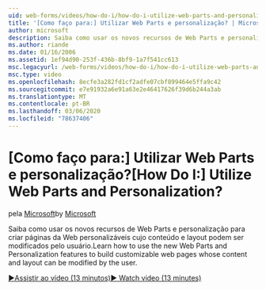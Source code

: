 ```yaml
---
uid: web-forms/videos/how-do-i/how-do-i-utilize-web-parts-and-personalization
title: '[Como faço para:] Utilizar Web Parts e personalização? | Microsoft Docs'
author: microsoft
description: Saiba como usar os novos recursos de Web Parts e personalização para criar páginas da Web personalizáveis cujo conteúdo e layout podem ser modificados pelo usuário.
ms.author: riande
ms.date: 01/16/2006
ms.assetid: 1ef94d90-253f-436b-8bf9-1a7f541cc613
msc.legacyurl: /web-forms/videos/how-do-i/how-do-i-utilize-web-parts-and-personalization
msc.type: video
ms.openlocfilehash: 8ecfe3a282fd1cf2adfe07cbf899464e5ffa9c42
ms.sourcegitcommit: e7e91932a6e91a63e2e46417626f39d6b244a3ab
ms.translationtype: MT
ms.contentlocale: pt-BR
ms.lasthandoff: 03/06/2020
ms.locfileid: "78637406"
---
```

# <a name="how-do-i-utilize-web-parts-and-personalization"></a><span data-ttu-id="4d5f3-104">[Como faço para:] Utilizar Web Parts e personalização?</span><span class="sxs-lookup"><span data-stu-id="4d5f3-104">[How Do I:] Utilize Web Parts and Personalization?</span></span>

<span data-ttu-id="4d5f3-105">pela [Microsoft](https://github.com/microsoft)</span><span class="sxs-lookup"><span data-stu-id="4d5f3-105">by [Microsoft](https://github.com/microsoft)</span></span>

<span data-ttu-id="4d5f3-106">Saiba como usar os novos recursos de Web Parts e personalização para criar páginas da Web personalizáveis cujo conteúdo e layout podem ser modificados pelo usuário.</span><span class="sxs-lookup"><span data-stu-id="4d5f3-106">Learn how to use the new Web Parts and Personalization features to build customizable web pages whose content and layout can be modified by the user.</span></span>

[<span data-ttu-id="4d5f3-107">&#9654;Assistir ao vídeo (13 minutos)</span><span class="sxs-lookup"><span data-stu-id="4d5f3-107">&#9654; Watch video (13 minutes)</span></span>](https://channel9.msdn.com/Blogs/ASP-NET-Site-Videos/how-do-i-utilize-web-parts-and-personalization)
